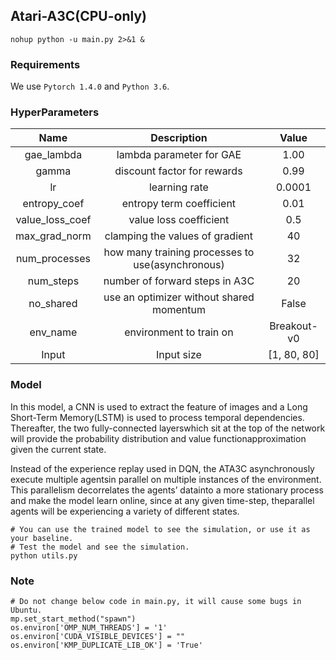 ## Atari-A3C(CPU-only)
```shell
nohup python -u main.py 2>&1 &
```
### Requirements

We use `Pytorch 1.4.0` and `Python 3.6`.

### HyperParameters

|      Name       |                   Description                    |    Value    |
| :-------------: | :----------------------------------------------: | :---------: |
|   gae_lambda    |             lambda parameter for GAE             |    1.00     |
|      gamma      |           discount factor for rewards            |    0.99     |
|       lr        |                  learning rate                   |   0.0001    |
|  entropy_coef   |             entropy term coefficient             |    0.01     |
| value_loss_coef |              value loss coefficient              |     0.5     |
|  max_grad_norm  |         clamping the values of gradient          |     40      |
|  num_processes  | how many training processes to use(asynchronous) |     32      |
|    num_steps    |          number of forward steps in A3C          |     20      |
|    no_shared    |     use an optimizer without shared momentum     |    False    |
|    env_name     |             environment to train on              | Breakout-v0 |
|      Input      |                    Input size                    | [1, 80, 80] |

### Model

In this model, a CNN is used to extract the feature of images and a Long Short-Term Memory(LSTM)  is  used  to  process  temporal  dependencies.   Thereafter,  the  two  fully-connected  layerswhich sit at the top of the network will provide the probability distribution and value functionapproximation given the current state.

Instead of the experience replay used in DQN, the ATA3C asynchronously execute multiple agentsin parallel on multiple instances of the environment.  This parallelism decorrelates the agents’ datainto a more stationary process and make the model learn online, since at any given time-step, theparallel agents will be experiencing a variety of different states.


















```shell
# You can use the trained model to see the simulation, or use it as your baseline.
# Test the model and see the simulation.
python utils.py
```

### Note

```shell
# Do not change below code in main.py, it will cause some bugs in Ubuntu.
mp.set_start_method("spawn")
os.environ['OMP_NUM_THREADS'] = '1'
os.environ['CUDA_VISIBLE_DEVICES'] = ""
os.environ['KMP_DUPLICATE_LIB_OK'] = 'True'
```

